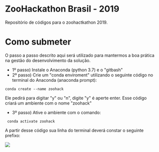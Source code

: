 # ZooHackathon Brasil - 2019

Repositório de códigos para o zoohactkathon 2019.

# Como submeter

O passo a passo descrito aqui será utilizado para mantermos a boa prática na gestão do desenvolvimento da solução.

- 1º passo) Instale o Anaconda (python 3.7) e o "gitbash"
- 2º passo) Crie um "conda enviroment" utilizando o seguinte código no terminal do Anaconda (anaconda prompt):
```
conda create --name zoohack
```
Ele pedirá para digitar "y" ou "n", digite "y" é aperte enter. Esse código criará um ambiente com o nome "zoohack"

- 3º passo) Ative o ambiente com o comando: 
```
 conda activate zoohack
```

A partir desse código sua linha do terminal deverá constar o seguinte prefixo:

<img src=”tutorial_git_activate.png”>
